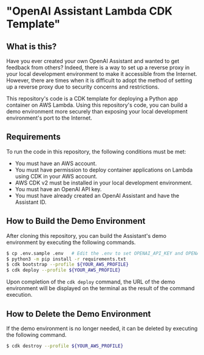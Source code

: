 # "OpenAI Assistant Lambda CDK Template"

## What is this?
Have you ever created your own OpenAI Assistant and wanted to get feedback from others?
Indeed, there is a way to set up a reverse proxy in your local development environment to make it accessible from the Internet.
However, there are times when it is difficult to adopt the method of setting up a reverse proxy due to security concerns and restrictions.

This repository's code is a CDK template for deploying a Python app container on AWS Lambda.
Using this repository's code, you can build a demo environment more securely than exposing your local development environment's port to the Internet.

## Requirements
To run the code in this repository, the following conditions must be met:

- You must have an AWS account.
- You must have permission to deploy container applications on Lambda using CDK in your AWS account.
- AWS CDK v2 must be installed in your local development environment.
- You must have an OpenAI API key.
- You must have already created an OpenAI Assistant and have the Assistant ID.

## How to Build the Demo Environment
After cloning this repository, you can build the Assistant's demo environment by executing the following commands.

```sh
$ cp .env.sample .env   # Edit the .env to set OPENAI_API_KEY and OPENAI_ASSISTANT_ID
$ python3 -m pip install -r requirements.txt
$ cdk bootstrap --profile ${YOUR_AWS_PROFILE}
$ cdk deploy --profile ${YOUR_AWS_PROFILE}
```

Upon completion of the `cdk deploy` command, the URL of the demo environment will be displayed on the terminal as the result of the command execution.

## How to Delete the Demo Environment
If the demo environment is no longer needed, it can be deleted by executing the following command.

```sh
$ cdk destroy --profile ${YOUR_AWS_PROFILE}
```
